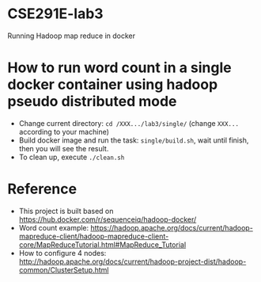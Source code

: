 # CSE291E-lab3
Running Hadoop map reduce in docker

# How to run word count in a single docker container using hadoop pseudo distributed mode
* Change current directory: `cd /XXX.../lab3/single/` (change `XXX...` according to your machine)
* Build docker image and run the task: `single/build.sh`, wait until finish, then you will see the result.
* To clean up, execute `./clean.sh`

# Reference
 * This project is built based on https://hub.docker.com/r/sequenceiq/hadoop-docker/
 * Word count example: https://hadoop.apache.org/docs/current/hadoop-mapreduce-client/hadoop-mapreduce-client-core/MapReduceTutorial.html#MapReduce_Tutorial
 * How to configure 4 nodes: http://hadoop.apache.org/docs/current/hadoop-project-dist/hadoop-common/ClusterSetup.html
